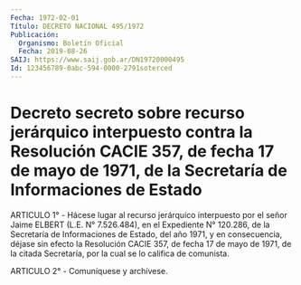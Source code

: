 ```yaml
---
Fecha: 1972-02-01
Título: DECRETO NACIONAL 495/1972
Publicación:
  Organismo: Boletín Oficial
  Fecha: 2019-08-26
SAIJ: https://www.saij.gob.ar/DN19720000495
Id: 123456789-0abc-594-0000-2791soterced
---
```

# Decreto secreto sobre recurso jerárquico interpuesto contra la Resolución CACIE 357, de fecha 17 de mayo de 1971, de la Secretaría de Informaciones de Estado

<a id="1"></a>
ARTICULO 1° - Hácese lugar al recurso jerárquico interpuesto por el señor Jaime ELBERT (L.E. N° 7.526.484), en el Expediente N° 120.286, de la Secretaría de Informaciones de Estado, del año 1971, y en consecuencia, déjase sin efecto la Resolución CACIE 357, de fecha 17 de mayo de 1971, de la citada Secretaría, por la cual se lo califica de comunista.

<a id="2"></a>
ARTICULO 2° - Comuníquese y archívese.